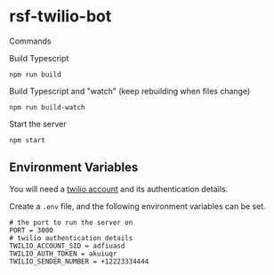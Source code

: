 # rsf-twilio-bot

Commands

Build Typescript
```
npm run build
```

Build Typescript and "watch" (keep rebuilding when files change)
```
npm run build-watch
```

Start the server
```
npm start
```

## Environment Variables

You will need a [twilio account]() and its authentication details.

Create a `.env` file, and the following environment variables can be set.
```
# the port to run the server on
PORT = 3000
# twilio authentication details
TWILIO_ACCOUNT_SID = adfiuasd
TWILIO_AUTH_TOKEN = akuiuqr
TWILIO_SENDER_NUMBER = +12223334444
```
